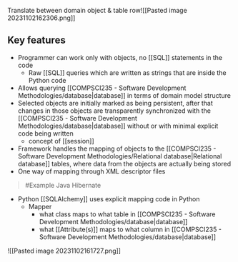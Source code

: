 Translate between domain object & table row![[Pasted image 20231102162306.png]]

## Key features
- Programmer can work only with objects, no [[SQL]] statements in the code
	- Raw [[SQL]] queries which are written as strings that are inside the Python code
- Allows querying [[COMPSCI235 - Software Development Methodologies/database|database]] in terms of domain model structure
- Selected objects are initially marked as being persistent, after that changes in those objects are transparently synchronized with the [[COMPSCI235 - Software Development Methodologies/database|database]] without or with minimal explicit code being written
	- concept of [[session]]
- Framework handles the mapping of objects to the [[COMPSCI235 - Software Development Methodologies/Relational database|Relational database]] tables, where data from the objects are actually being stored
- One way of mapping through XML descriptor files
>	#Example 
>	Java Hibernate

- Python [[SQLAlchemy]] uses explicit mapping code in Python
	- Mapper
		- what class maps to what table in [[COMPSCI235 - Software Development Methodologies/database|database]]
		- what [[Attribute(s)]] maps to what column in [[COMPSCI235 - Software Development Methodologies/database|database]]

![[Pasted image 20231102161727.png]]